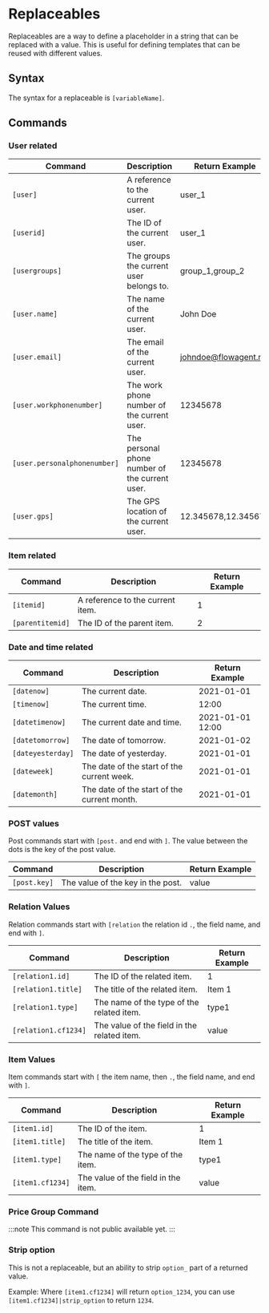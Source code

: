 # Replaceables
Replaceables are a way to define a placeholder in a string that can be replaced with a value. This is useful for defining templates that can be reused with different values.

## Syntax

The syntax for a replaceable is `[variableName]`.

## Commands

### User related

| Command | Description | Return Example |
|---------|-------------|--------------|
| `[user]` | A reference to the current user. | user_1 |
| `[userid]` | The ID of the current user. | user_1 |
| `[usergroups]` | The groups the current user belongs to. | group_1,group_2 |
| `[user.name]` | The name of the current user. | John Doe |
| `[user.email]` | The email of the current user. | johndoe@flowagent.nu |
| `[user.workphonenumber]` | The work phone number of the current user. | 12345678 |
| `[user.personalphonenumber]` | The personal phone number of the current user. | 12345678 |
| `[user.gps]` | The GPS location of the current user. | 12.345678,12.345678 |

### Item related

| Command | Description | Return Example |
|---------|-------------|--------------|
| `[itemid]` | A reference to the current item. | 1 |
| `[parentitemid]` | The ID of the parent item. | 2 |

### Date and time related

| Command | Description | Return Example |
|---------|-------------|--------------|
| `[datenow]` | The current date. | 2021-01-01 |
| `[timenow]` | The current time. | 12:00 |
| `[datetimenow]` | The current date and time. | 2021-01-01 12:00 |
| `[datetomorrow]` | The date of tomorrow. | 2021-01-02 |
| `[dateyesterday]` | The date of yesterday. | 2021-01-01 |
| `[dateweek]` | The date of the start of the current week. | 2021-01-01 |
| `[datemonth]` | The date of the start of the current month. | 2021-01-01 |

### POST values

Post commands start with `[post.` and end with `]`.
The value between the dots is the key of the post value.

| Command | Description | Return Example |
|---------|-------------|--------------|
| `[post.key]` | The value of the key in the post. | value |

### Relation Values

Relation commands start with `[relation` the relation id `.`, the field name, and end with `]`.

| Command | Description | Return Example |
|---------|-------------|--------------|
| `[relation1.id]` | The ID of the related item. | 1 |
| `[relation1.title]` | The title of the related item. | Item 1 |
| `[relation1.type]` | The name of the type of the related item. | type1 |
| `[relation1.cf1234]` | The value of the field in the related item. | value |

### Item Values

Item commands start with `[` the item name, then `.`, the field name, and end with `]`.

| Command | Description | Return Example |
|---------|-------------|--------------|
| `[item1.id]` | The ID of the item. | 1 |
| `[item1.title]` | The title of the item. | Item 1 |
| `[item1.type]` | The name of the type of the item. | type1 |
| `[item1.cf1234]` | The value of the field in the item. | value |

### Price Group Command
:::note
This command is not public available yet.
:::

### Strip option

This is not a replaceable, but an ability to strip `option_` part of a returned value.

Example: Where `[item1.cf1234]` will return `option_1234`, you can use `[item1.cf1234]|strip_option` to return `1234`.